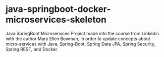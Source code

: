 # java-springboot-docker-microservices-skeleton
Java SpringBoot Microservices Project made into the course from Linkedin with the author Mary Ellen Bowman, in order to update concepts about micro-services with Java, Spring-Boot, Spring Data JPA, Spring Security, Spring REST, and Docker.
